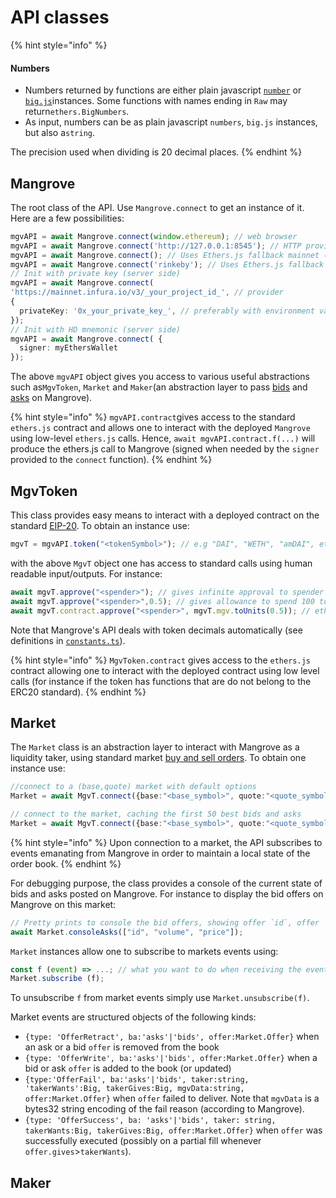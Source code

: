 # API  classes

{% hint style="info" %}
#### Numbers

* Numbers returned by functions are either plain javascript [`number`](https://developer.mozilla.org/fr/docs/Web/JavaScript/Reference/Global\_Objects/Number) or [`big.js`](https://github.com/MikeMcl/big.js/)instances. Some functions with names ending in `Raw` may return`ethers.BigNumbers`.&#x20;
* As input, numbers can be as plain javascript `numbers`, `big.js` instances, but also a`string`.

The precision used when dividing is 20 decimal places.
{% endhint %}

## Mangrove

The root class of the API. Use `Mangrove.connect` to get an instance of it.  Here are a few possibilities:

```typescript
mgvAPI = await Mangrove.connect(window.ethereum); // web browser
mgvAPI = await Mangrove.connect('http://127.0.0.1:8545'); // HTTP provider
mgvAPI = await Mangrove.connect(); // Uses Ethers.js fallback mainnet (for testing only)
mgvAPI = await Mangrove.connect('rinkeby'); // Uses Ethers.js fallback (for testing only)
// Init with private key (server side)
mgvAPI = await Mangrove.connect(
'https://mainnet.infura.io/v3/_your_project_id_', // provider
{
  privateKey: '0x_your_private_key_', // preferably with environment variable
});
// Init with HD mnemonic (server side)
mgvAPI = await Mangrove.connect( {
  signer: myEthersWallet
});
```

The above `mgvAPI`  object gives you access to various useful abstractions such as`MgvToken`, `Market` and `Maker`(an abstraction layer to pass [bids](https://www.investopedia.com/terms/b/bid.asp) and [asks](https://www.investopedia.com/terms/a/ask.asp) on Mangrove).

{% hint style="info" %}
`mgvAPI.contract`gives access to the standard `ethers.js` contract and allows one to interact with the deployed `Mangrove` using low-level `ethers.js` calls. Hence, `await mgvAPI.contract.f(...)` will produce the ethers.js call to Mangrove (signed when needed by the `signer` provided to the `connect` function).
{% endhint %}

## MgvToken

This class provides easy means to interact with a deployed contract on the standard [EIP-20](https://eips.ethereum.org/EIPS/eip-20). To obtain an instance use:

```javascript
mgvT = mgvAPI.token("<tokenSymbol>"); // e.g "DAI", "WETH", "amDAI", etc.
```

with the above `MgvT` object one has access to standard calls using human readable input/outputs. For instance:

```javascript
await mgvT.approve("<spender>"); // gives infinite approval to spender
await mgvT.approve("<spender>",0.5); // gives allowance to spend 100 tokens to spender
await mgvT.contract.approve("<spender>", mgvT.mgv.toUnits(0.5)); // ethers.js call
```

Note that Mangrove's API deals with token decimals automatically (see definitions in [`constants.ts`](https://github.com/mangrovedao/mangrove/blob/master/packages/mangrove.js/src/constants.ts)).

{% hint style="info" %}
`MgvToken.contract` gives access to the `ethers.js` contract allowing one to interact with the deployed contract using low level calls (for instance if the token has functions that are do not belong to the ERC20 standard).
{% endhint %}

## Market

The `Market` class is an abstraction layer to interact with Mangrove as a liquidity taker, using standard market [buy and sell orders](sell-and-buy-orders.md). To obtain one instance use:

```typescript
//connect to a (base,quote) market with default options
Market = await MgvT.connect({base:"<base_symbol>", quote:"<quote_symbol>"});

// connect to the market, caching the first 50 best bids and asks
Market = await MgvT.connect({base:"<base_symbol>", quote:"<quote_symbol>", maxOffers: 50});

```

{% hint style="info" %}
Upon connection to a market, the API subscribes to events emanating from Mangrove in order to maintain a local state of the order book.&#x20;
{% endhint %}

For debugging purpose, the class provides a console of the current state of bids and asks posted on Mangrove. For instance to display the bid offers on Mangrove on this market:

```typescript
// Pretty prints to console the bid offers, showing offer `id`, offer `volume` and offer `price
await Market.consoleAsks(["id", "volume", "price"]);
```

`Market` instances allow one to subscribe to markets events using:

```javascript
const f (event) => ...; // what you want to do when receiving the event 
Market.subscribe (f);
```

To unsubscribe `f` from market events simply use `Market.unsubscribe(f)`.

Market events are structured objects of the following kinds:

* `{type: 'OfferRetract', ba:'asks'|'bids', offer:Market.Offer}` when an ask or a bid  `offer` is removed from the book
* &#x20;`{type: 'OfferWrite', ba:'asks'|'bids', offer:Market.Offer}` when a bid or ask `offer` is added to the book (or updated)
* &#x20;`{type:'OfferFail', ba:'asks'|'bids', taker:string, 'takerWants':Big, takerGives:Big, mgvData:string, offer:Market.Offer}` when `offer` failed to deliver. Note that `mgvData` is a bytes32 string encoding of the fail reason (according to Mangrove).
* `{type: 'OfferSuccess', ba: 'asks'|'bids', taker: string, takerWants:Big, takerGives:Big, offer:Market.Offer}` when `offer` was successfully executed (possibly on a partial fill whenever `offer.gives`>`takerWants`).

## Maker
